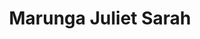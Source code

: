 ---
title: "Marunga Juliet Sarah"
url: /malaba-town-council/marunga-juliet-sarah/
shop: Zeitungen
---